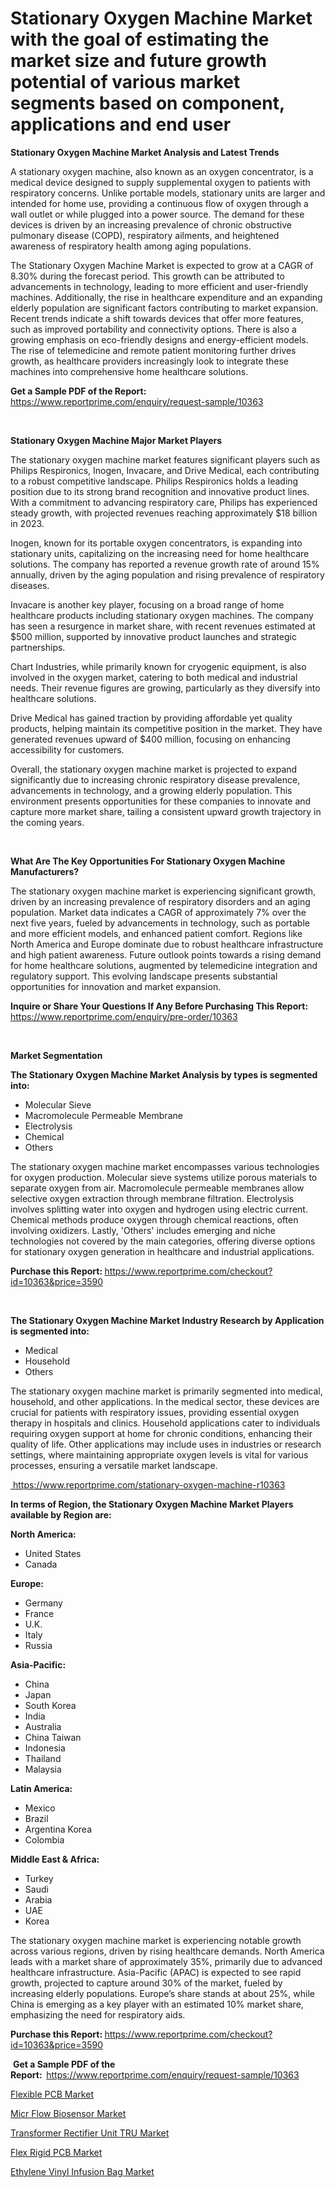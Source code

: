 <p><h1>Stationary Oxygen Machine Market with the goal of estimating the market size and future growth potential of various market segments based on component, applications and end user</h1></p><p><strong>Stationary Oxygen Machine Market Analysis and Latest Trends</strong></p>
<p><p>A stationary oxygen machine, also known as an oxygen concentrator, is a medical device designed to supply supplemental oxygen to patients with respiratory concerns. Unlike portable models, stationary units are larger and intended for home use, providing a continuous flow of oxygen through a wall outlet or while plugged into a power source. The demand for these devices is driven by an increasing prevalence of chronic obstructive pulmonary disease (COPD), respiratory ailments, and heightened awareness of respiratory health among aging populations.</p><p>The Stationary Oxygen Machine Market is expected to grow at a CAGR of 8.30% during the forecast period. This growth can be attributed to advancements in technology, leading to more efficient and user-friendly machines. Additionally, the rise in healthcare expenditure and an expanding elderly population are significant factors contributing to market expansion. Recent trends indicate a shift towards devices that offer more features, such as improved portability and connectivity options. There is also a growing emphasis on eco-friendly designs and energy-efficient models. The rise of telemedicine and remote patient monitoring further drives growth, as healthcare providers increasingly look to integrate these machines into comprehensive home healthcare solutions.</p></p>
<p><strong>Get a Sample PDF of the Report:&nbsp;</strong> <a href="https://www.reportprime.com/enquiry/request-sample/10363?utm_campaign=28&utm_medium=2&utm_source=Github&utm_content=ia&utm_term=25122024&utm_id=stationary-oxygen-machine">https://www.reportprime.com/enquiry/request-sample/10363</a></p>
<p>&nbsp;</p>
<p><strong>Stationary Oxygen Machine Major Market Players</strong></p>
<p><p>The stationary oxygen machine market features significant players such as Philips Respironics, Inogen, Invacare, and Drive Medical, each contributing to a robust competitive landscape. Philips Respironics holds a leading position due to its strong brand recognition and innovative product lines. With a commitment to advancing respiratory care, Philips has experienced steady growth, with projected revenues reaching approximately $18 billion in 2023.</p><p>Inogen, known for its portable oxygen concentrators, is expanding into stationary units, capitalizing on the increasing need for home healthcare solutions. The company has reported a revenue growth rate of around 15% annually, driven by the aging population and rising prevalence of respiratory diseases. </p><p>Invacare is another key player, focusing on a broad range of home healthcare products including stationary oxygen machines. The company has seen a resurgence in market share, with recent revenues estimated at $500 million, supported by innovative product launches and strategic partnerships.</p><p>Chart Industries, while primarily known for cryogenic equipment, is also involved in the oxygen market, catering to both medical and industrial needs. Their revenue figures are growing, particularly as they diversify into healthcare solutions.</p><p>Drive Medical has gained traction by providing affordable yet quality products, helping maintain its competitive position in the market. They have generated revenues upward of $400 million, focusing on enhancing accessibility for customers.</p><p>Overall, the stationary oxygen machine market is projected to expand significantly due to increasing chronic respiratory disease prevalence, advancements in technology, and a growing elderly population. This environment presents opportunities for these companies to innovate and capture more market share, tailing a consistent upward growth trajectory in the coming years.</p></p>
<p>&nbsp;</p>
<p><strong>What Are The Key Opportunities For Stationary Oxygen Machine Manufacturers?</strong></p>
<p><p>The stationary oxygen machine market is experiencing significant growth, driven by an increasing prevalence of respiratory disorders and an aging population. Market data indicates a CAGR of approximately 7% over the next five years, fueled by advancements in technology, such as portable and more efficient models, and enhanced patient comfort. Regions like North America and Europe dominate due to robust healthcare infrastructure and high patient awareness. Future outlook points towards a rising demand for home healthcare solutions, augmented by telemedicine integration and regulatory support. This evolving landscape presents substantial opportunities for innovation and market expansion.</p></p>
<p><strong>Inquire or Share Your Questions If Any Before Purchasing This Report:</strong> <a href="https://www.reportprime.com/enquiry/pre-order/10363?utm_campaign=28&utm_medium=2&utm_source=Github&utm_content=ia&utm_term=25122024&utm_id=stationary-oxygen-machine">https://www.reportprime.com/enquiry/pre-order/10363</a></p>
<p>&nbsp;</p>
<p><strong>Market Segmentation</strong></p>
<p><strong>The Stationary Oxygen Machine Market Analysis by types is segmented into:</strong></p>
<p><ul><li>Molecular Sieve</li><li>Macromolecule Permeable Membrane</li><li>Electrolysis</li><li>Chemical</li><li>Others</li></ul></p>
<p><p>The stationary oxygen machine market encompasses various technologies for oxygen production. Molecular sieve systems utilize porous materials to separate oxygen from air. Macromolecule permeable membranes allow selective oxygen extraction through membrane filtration. Electrolysis involves splitting water into oxygen and hydrogen using electric current. Chemical methods produce oxygen through chemical reactions, often involving oxidizers. Lastly, 'Others' includes emerging and niche technologies not covered by the main categories, offering diverse options for stationary oxygen generation in healthcare and industrial applications.</p></p>
<p><strong>Purchase this Report:&nbsp;</strong><a href="https://www.reportprime.com/checkout?id=10363&price=3590&utm_campaign=28&utm_medium=2&utm_source=Github&utm_content=ia&utm_term=25122024&utm_id=stationary-oxygen-machine">https://www.reportprime.com/checkout?id=10363&price=3590</a></p>
<p>&nbsp;</p>
<p><strong>The Stationary Oxygen Machine Market Industry Research by Application is segmented into:</strong></p>
<p><ul><li>Medical</li><li>Household</li><li>Others</li></ul></p>
<p><p>The stationary oxygen machine market is primarily segmented into medical, household, and other applications. In the medical sector, these devices are crucial for patients with respiratory issues, providing essential oxygen therapy in hospitals and clinics. Household applications cater to individuals requiring oxygen support at home for chronic conditions, enhancing their quality of life. Other applications may include uses in industries or research settings, where maintaining appropriate oxygen levels is vital for various processes, ensuring a versatile market landscape.</p></p>
<p><a href="https://www.reportprime.com/stationary-oxygen-machine-r10363?utm_campaign=28&utm_medium=2&utm_source=Github&utm_content=ia&utm_term=25122024&utm_id=stationary-oxygen-machine">&nbsp;https://www.reportprime.com/stationary-oxygen-machine-r10363</a></p>
<p><strong>In terms of Region, the Stationary Oxygen Machine Market Players available by Region are:</strong></p>
<p>
    <p> <strong> North America: </strong>
        <ul>
            <li>United States</li>
            <li>Canada</li>
        </ul>
        </p> 
    <p> <strong> Europe: </strong>
        <ul>
            <li>Germany</li>
            <li>France</li>
            <li>U.K.</li>
            <li>Italy</li>
            <li>Russia</li>
        </ul>
        </p> 
    <p> <strong> Asia-Pacific: </strong>
        <ul>
            <li>China</li>
            <li>Japan</li>
            <li>South Korea</li>
            <li>India</li>
            <li>Australia</li>
            <li>China Taiwan</li>
            <li>Indonesia</li>
            <li>Thailand</li>
            <li>Malaysia</li>
        </ul>
        </p> 
    <p> <strong> Latin America: </strong>
        <ul>
            <li>Mexico</li>
            <li>Brazil</li>
            <li>Argentina Korea</li>
            <li>Colombia</li>
        </ul>
        </p> 
    <p> <strong> Middle East & Africa: </strong>
        <ul>
            <li>Turkey</li>
            <li>Saudi</li>
            <li>Arabia</li>
            <li>UAE</li>
            <li>Korea</li>
        </ul>
    </p>
    </p>
<p><p>The stationary oxygen machine market is experiencing notable growth across various regions, driven by rising healthcare demands. North America leads with a market share of approximately 35%, primarily due to advanced healthcare infrastructure. Asia-Pacific (APAC) is expected to see rapid growth, projected to capture around 30% of the market, fueled by increasing elderly populations. Europe’s share stands at about 25%, while China is emerging as a key player with an estimated 10% market share, emphasizing the need for respiratory aids.</p></p>
<p><strong>Purchase this Report: </strong><a href="https://www.reportprime.com/checkout?id=10363&price=3590&utm_campaign=28&utm_medium=2&utm_source=Github&utm_content=ia&utm_term=25122024&utm_id=stationary-oxygen-machine">https://www.reportprime.com/checkout?id=10363&price=3590</a></p>
<p>&nbsp;<strong>Get a Sample PDF of the Report:&nbsp;&nbsp;</strong><a href="https://www.reportprime.com/enquiry/request-sample/10363?utm_campaign=28&utm_medium=2&utm_source=Github&utm_content=ia&utm_term=25122024&utm_id=stationary-oxygen-machine">https://www.reportprime.com/enquiry/request-sample/10363</a></p>
<p><strong></strong></p>
<p><p><a href="https://www.linkedin.com/pulse/top-reasons-behind-flexible-pcb-market-growth-131-cagr-from-i0vne?utm_campaign=28&utm_medium=2&utm_source=Github&utm_content=ia&utm_term=25122024&utm_id=stationary-oxygen-machine">Flexible PCB Market</a></p><p><a href="https://github.com/LilianFaulkner65/Market-Research-Report-List-1/blob/main/micr-flow-biosensor-market.md?utm_campaign=28&utm_medium=2&utm_source=Github&utm_content=ia&utm_term=25122024&utm_id=stationary-oxygen-machine">Micr Flow Biosensor Market</a></p><p><a href="https://www.linkedin.com/pulse/transformer-rectifier-unit-tru-market-evaluation-leading-players-jex8e?utm_campaign=28&utm_medium=2&utm_source=Github&utm_content=ia&utm_term=25122024&utm_id=stationary-oxygen-machine">Transformer Rectifier Unit TRU Market</a></p><p><a href="https://www.linkedin.com/pulse/f-my-mkt-intel-xkfif?utm_campaign=28&utm_medium=2&utm_source=Github&utm_content=ia&utm_term=25122024&utm_id=stationary-oxygen-machine">Flex Rigid PCB Market</a></p><p><a href="https://github.com/SamiaChowdhury801/Market-Research-Report-List-1/blob/main/ethylene-vinyl-infusion-bag-market.md?utm_campaign=28&utm_medium=2&utm_source=Github&utm_content=ia&utm_term=25122024&utm_id=stationary-oxygen-machine">Ethylene Vinyl Infusion Bag Market</a></p></p>